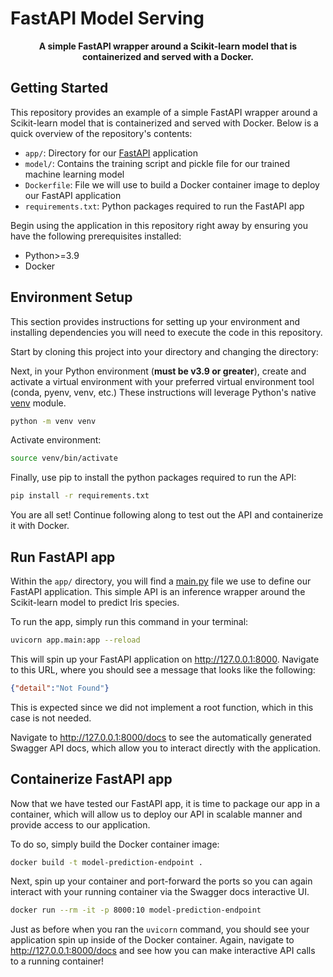 # FastAPI Model Serving


<div align="center">


**A simple FastAPI wrapper around a Scikit-learn model that is containerized and served with a Docker.**


</div>

## Getting Started

This repository provides an example of a simple FastAPI wrapper around a Scikit-learn model that is containerized and served with Docker. Below is a quick overview of the repository's contents:
* `app/`: Directory for our [FastAPI](https://fastapi.tiangolo.com/) application
* `model/`: Contains the training script and pickle file for our trained machine learning model
* `Dockerfile`: File we will use to build a Docker container image to deploy our FastAPI application
* `requirements.txt`: Python packages required to run the FastAPI app  

Begin using the application in this repository right away by ensuring you have the following prerequisites installed:
* Python>=3.9
* Docker

## Environment Setup

This section provides instructions for setting up your environment and installing dependencies you will need to execute the code in this repository.

Start by cloning this project into your directory and changing the directory:

Next, in your Python environment (**must be v3.9 or greater**), create and activate a virtual environment with your preferred virtual environment tool (conda, pyenv, venv, etc.) These instructions will leverage Python's native [venv](https://docs.python.org/3/tutorial/venv.html) module.

```bash
python -m venv venv
```

Activate environment:


```bash
source venv/bin/activate
```

Finally, use pip to install the python packages required to run the API:

```bash
pip install -r requirements.txt
```

You are all set! Continue following along to test out the API and containerize it with Docker.

## Run FastAPI app

Within the `app/` directory, you will find a [main.py](./app/main.py) file we use to define our FastAPI application. This simple API is an inference wrapper around the Scikit-learn model to predict Iris species.

To run the app, simply run this command in your terminal:

```bash
uvicorn app.main:app --reload
```

This will spin up your FastAPI application on http://127.0.0.1:8000. Navigate to this URL, where you should see a message that looks like the following:

```json
{"detail":"Not Found"}
```

This is expected since we did not implement a root function, which in this case is not needed.

Navigate to http://127.0.0.1:8000/docs to see the automatically generated Swagger API docs, which allow you to interact directly with the application.

## Containerize FastAPI app

Now that we have tested our FastAPI app, it is time to package our app in a container, which will allow us to deploy our API in scalable manner and provide access to our application.

To do so, simply build the Docker container image:

```bash
docker build -t model-prediction-endpoint .
```

Next, spin up your container and port-forward the ports so you can again interact with your running container via the Swagger docs interactive UI.

```bash
docker run --rm -it -p 8000:10 model-prediction-endpoint
```

Just as before when you ran the `uvicorn` command, you should see your application spin up inside of the Docker container. Again, navigate to http://127.0.0.1:8000/docs and see how you can make interactive API calls to a running container!






